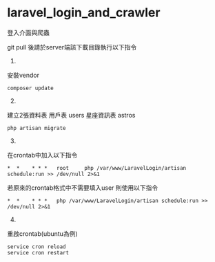 # laravel_login_and_crawler

登入介面與爬蟲

git pull 後請於server端該下載目錄執行以下指令

1.
安裝vendor
```
composer update
```
2.
建立2張資料表
用戶表 users
星座資訊表 astros
```
php artisan migrate
```
3.
在crontab中加入以下指令
```
*  *    * * *   root     php /var/www/LaravelLogin/artisan schedule:run >> /dev/null 2>&1
```
若原來的crontab格式中不需要填入user 則使用以下指令
```
*  *    * * *   php /var/www/LaravelLogin/artisan schedule:run >> /dev/null 2>&1
```

4.
重啟crontab(ubuntu為例)
```
service cron reload
service cron restart
```





